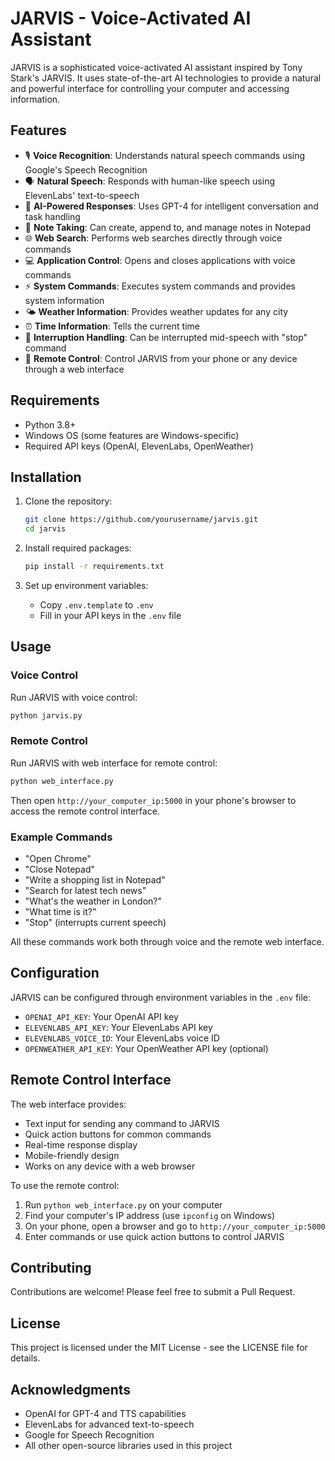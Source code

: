 # JARVIS - Voice-Activated AI Assistant

JARVIS is a sophisticated voice-activated AI assistant inspired by Tony Stark's JARVIS. It uses state-of-the-art AI technologies to provide a natural and powerful interface for controlling your computer and accessing information.

## Features

- 🎙️ **Voice Recognition**: Understands natural speech commands using Google's Speech Recognition
- 🗣️ **Natural Speech**: Responds with human-like speech using ElevenLabs' text-to-speech
- 🤖 **AI-Powered Responses**: Uses GPT-4 for intelligent conversation and task handling
- 📝 **Note Taking**: Can create, append to, and manage notes in Notepad
- 🌐 **Web Search**: Performs web searches directly through voice commands
- 💻 **Application Control**: Opens and closes applications with voice commands
- ⚡ **System Commands**: Executes system commands and provides system information
- 🌤️ **Weather Information**: Provides weather updates for any city
- ⏰ **Time Information**: Tells the current time
- 🎯 **Interruption Handling**: Can be interrupted mid-speech with "stop" command
- 📱 **Remote Control**: Control JARVIS from your phone or any device through a web interface

## Requirements

- Python 3.8+
- Windows OS (some features are Windows-specific)
- Required API keys (OpenAI, ElevenLabs, OpenWeather)

## Installation

1. Clone the repository:
   ```bash
   git clone https://github.com/yourusername/jarvis.git
   cd jarvis
   ```

2. Install required packages:
   ```bash
   pip install -r requirements.txt
   ```

3. Set up environment variables:
   - Copy `.env.template` to `.env`
   - Fill in your API keys in the `.env` file

## Usage

### Voice Control
Run JARVIS with voice control:
```bash
python jarvis.py
```

### Remote Control
Run JARVIS with web interface for remote control:
```bash
python web_interface.py
```
Then open `http://your_computer_ip:5000` in your phone's browser to access the remote control interface.

### Example Commands

- "Open Chrome"
- "Close Notepad"
- "Write a shopping list in Notepad"
- "Search for latest tech news"
- "What's the weather in London?"
- "What time is it?"
- "Stop" (interrupts current speech)

All these commands work both through voice and the remote web interface.

## Configuration

JARVIS can be configured through environment variables in the `.env` file:

- `OPENAI_API_KEY`: Your OpenAI API key
- `ELEVENLABS_API_KEY`: Your ElevenLabs API key
- `ELEVENLABS_VOICE_ID`: Your ElevenLabs voice ID
- `OPENWEATHER_API_KEY`: Your OpenWeather API key (optional)

## Remote Control Interface

The web interface provides:
- Text input for sending any command to JARVIS
- Quick action buttons for common commands
- Real-time response display
- Mobile-friendly design
- Works on any device with a web browser

To use the remote control:
1. Run `python web_interface.py` on your computer
2. Find your computer's IP address (use `ipconfig` on Windows)
3. On your phone, open a browser and go to `http://your_computer_ip:5000`
4. Enter commands or use quick action buttons to control JARVIS

## Contributing

Contributions are welcome! Please feel free to submit a Pull Request.

## License

This project is licensed under the MIT License - see the LICENSE file for details.

## Acknowledgments

- OpenAI for GPT-4 and TTS capabilities
- ElevenLabs for advanced text-to-speech
- Google for Speech Recognition
- All other open-source libraries used in this project

